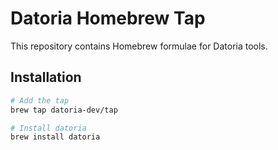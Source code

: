# Datoria Homebrew Tap

This repository contains Homebrew formulae for Datoria tools.

## Installation

```bash
# Add the tap
brew tap datoria-dev/tap

# Install datoria
brew install datoria
```
